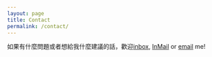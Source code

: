 ```yaml
---
layout: page
title: Contact
permalink: /contact/
---
```


如果有什麼問題或者想給我什麼建議的話，歡迎[inbox](https://instagram.com/poi_0905), [InMail](https://www.linkedin.com/in/poiwang/) or [email](mailto:poiwang905@gmail.com?subject= ) me!

